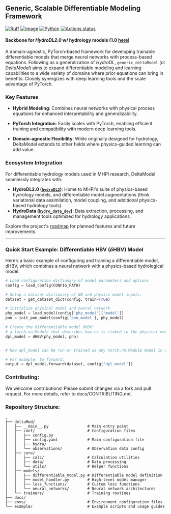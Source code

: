 ## Generic, Scalable Differentiable Modeling Framework

[![Ruff](https://img.shields.io/endpoint?url=https://raw.githubusercontent.com/astral-sh/ruff/main/assets/badge/v2.json)](https://github.com/astral-sh/ruff)
[![image](https://img.shields.io/pypi/l/ruff.svg)](https://github.com/astral-sh/ruff/blob/main/LICENSE)
[![Python](https://img.shields.io/badge/python-3.9%20%7C%203.10%20%7C%203.11-blue)]()
[![Actions status](https://github.com/astral-sh/ruff/workflows/CI/badge.svg)](https://github.com/astral-sh/ruff/actions)


#### Backbone for *HydroDL2.0* w/ hydrology models (1.0 [here](https://github.com/mhpi/hydroDL))

A domain-agnostic, PyTorch-based framework for developing trainable differentiable models that merge neural networks with process-based equations.
Following as a generalization of *HydroDL*, `generic_deltaModel` (or *DeltaModel*) aims
to expand differentiable modeling and learning capabilities to a wide variety of domains where prior equations can bring in benefits. Closely synergizes with deep learning tools and the scale advantage of PyTorch.


### Key Features
- **Hybrid Modeling**: Combines neural networks with physical process equations for enhanced interpretability and generalizability.

- **PyTorch Integration**: Easily scales with PyTorch, enabling efficient training and compatibility with modern deep learning tools.

- **Domain-agnostic Flexibility**: While originally designed for hydrology, DeltaModel extends to other fields where physics-guided learning can add value.


### Ecosystem Integration
For differentiable hydrology models used in MHPI research, DeltaModel seamlessly integrates with:

- **HydroDL2.0 ([`hydroDL2`](https://github.com/mhpi/hydroDL2))**: Home to MHPI's suite of physics-based hydrology models, and differentiable model augmentations (think variational data assimilation, model coupling, and additional physics-based hydrology tools).
- **HydroData ([`hydro_data_dev`](https://github.com/mhpi/hydro_data_dev))**: Data extraction, processing, and management tools optimized for hydrology applications.


Explore the project's [roadmap](https://github.com/orgs/mhpi/projects/4) for planned features and future improvements.

---


### Quick Start Example: Differentiable HBV ($\delta$HBV) Model

Here’s a basic example of configuring and training a differentiable model, dHBV, which combines a neural network with a physics-based hydrological model.
```python
# Load configuration dictionary of model parameters and options
config = load_config(CONFIG_PATH)

# Setup a dataset dictionary of NN and physics model inputs.
dataset = get_dataset_dict(config, train=True)

# Initialize physical model and neural network
phy_model = load_model(config['phy_model']['model'])
pnn = init_pnn_model(config['pnn_model'], phy_model)

# Create the differentiable model dHBV: 
# a torch.nn.Module that describes how nn is linked to the physical model.
dpl_model = dHBV(phy_model, pnn)


# Now dpl_model can be run or trained as any torch.nn.Module model in a standard training loop.

# For example, to forward:
output = dpl_model.forward(dataset, config['dpl_model'])
```


### Contributing:
We welcome contributions! Please submit changes via a fork and pull request. For more details, refer to docs/CONTRIBUTING.md.


### Repository Structure:

    .
    ├── deltaMod/
    │   ├── __main__.py                 # Main entry point
    │   ├── conf/                       # Configuration files
    │   │   ├── config.py
    │   │   ├── config.yaml             # Main configuration file
    │   │   ├── hydra/                  
    │   │   └── observations/           # Observation data config
    │   ├── core/                       
    │   │   ├── calc/                   # Calculation utilities
    │   │   ├── data/                   # Data processing
    │   │   └── utils/                  # Helper functions
    │   ├── models/                     
    │   │   ├── differentiable_model.py # Differentiable model definition
    │   │   ├── model_handler.py        # High-level model manager
    │   │   ├── loss_functions/         # Custom loss functions
    │   │   └── neural_networks/        # Neural network architectures
    │   └── trainers/                   # Training routines
    ├── docs/                           
    ├── envs/                           # Environment configuration files
    └── example/                        # Example scripts and usage guides
